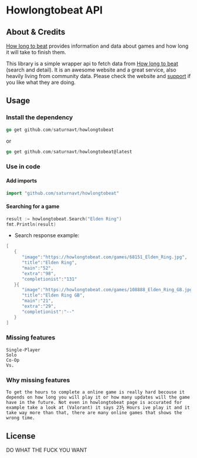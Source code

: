 # Howlongtobeat API

## About & Credits

[How long to beat](https://howlongtobeat.com/) provides information and data about games and how long it will take to finish them.

This library is a simple wrapper api to fetch data from [How long to beat](https://howlongtobeat.com/) (search and detail).
It is an awesome website and a great service, also heavily living from community data. Please check the website and [support](https://howlongtobeat.com/donate.php) if you like what they are doing.

## Usage

### Install the dependency

```go
go get github.com/saturnavt/howlongtobeat
```
or
```go
go get github.com/saturnavt/howlongtobeat@latest
```

### Use in code

#### Add imports


```go
import "github.com/saturnavt/howlongtobeat"
```


#### Searching for a game

```go
result := howlongtobeat.Search("Elden Ring")
fmt.Println(result)
```

* Search response example:

```go
[
   {
      "image":"https://howlongtobeat.com/games/68151_Elden_Ring.jpg",
      "title":"Elden Ring",
      "main":"52",
      "extra":"98",
      "completionist":"131"
   }{
      "image":"https://howlongtobeat.com/games/108888_Elden_Ring_GB.jpg",
      "title":"Elden Ring GB",
      "main":"21",
      "extra":"29",
      "completionist":"--"
   }
]
```

### Missing features
    Single-Player
    Solo
    Co-Op
    Vs.

### Why missing features
    To get the hours to complete a online game is really hard becouse it depends on how long you will play it or how many updates will the game have in the future. Not even in howlongtobeat page is accurated for example take a look at (Valorant) it says 23½ Hours ive play it and it take way more than that, there are many online games that shows the wrong time.

## License

DO WHAT THE FUCK YOU WANT
